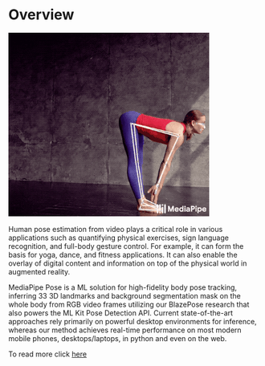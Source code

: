 # Overview

<img src='https://github.com/bhav09/mastering_mediapipe/blob/main/Static/pose_tracking_example.gif'>

Human pose estimation from video plays a critical role in various applications such as quantifying physical exercises, sign language recognition, and full-body gesture control. For example, it can form the basis for yoga, dance, and fitness applications. It can also enable the overlay of digital content and information on top of the physical world in augmented reality.

MediaPipe Pose is a ML solution for high-fidelity body pose tracking, inferring 33 3D landmarks and background segmentation mask on the whole body from RGB video frames utilizing our BlazePose research that also powers the ML Kit Pose Detection API. Current state-of-the-art approaches rely primarily on powerful desktop environments for inference, whereas our method achieves real-time performance on most modern mobile phones, desktops/laptops, in python and even on the web.

To read more click [here](https://google.github.io/mediapipe/solutions/pose#ml-pipeline)
